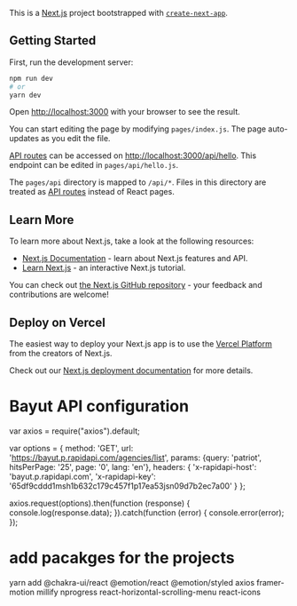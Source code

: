 This is a [Next.js](https://nextjs.org/) project bootstrapped with [`create-next-app`](https://github.com/vercel/next.js/tree/canary/packages/create-next-app).

## Getting Started

First, run the development server:

```bash
npm run dev
# or
yarn dev
```

Open [http://localhost:3000](http://localhost:3000) with your browser to see the result.

You can start editing the page by modifying `pages/index.js`. The page auto-updates as you edit the file.

[API routes](https://nextjs.org/docs/api-routes/introduction) can be accessed on [http://localhost:3000/api/hello](http://localhost:3000/api/hello). This endpoint can be edited in `pages/api/hello.js`.

The `pages/api` directory is mapped to `/api/*`. Files in this directory are treated as [API routes](https://nextjs.org/docs/api-routes/introduction) instead of React pages.

## Learn More

To learn more about Next.js, take a look at the following resources:

- [Next.js Documentation](https://nextjs.org/docs) - learn about Next.js features and API.
- [Learn Next.js](https://nextjs.org/learn) - an interactive Next.js tutorial.

You can check out [the Next.js GitHub repository](https://github.com/vercel/next.js/) - your feedback and contributions are welcome!

## Deploy on Vercel

The easiest way to deploy your Next.js app is to use the [Vercel Platform](https://vercel.com/new?utm_medium=default-template&filter=next.js&utm_source=create-next-app&utm_campaign=create-next-app-readme) from the creators of Next.js.

Check out our [Next.js deployment documentation](https://nextjs.org/docs/deployment) for more details.

# Bayut API configuration

var axios = require("axios").default;

var options = {
method: 'GET',
url: 'https://bayut.p.rapidapi.com/agencies/list',
params: {query: 'patriot', hitsPerPage: '25', page: '0', lang: 'en'},
headers: {
'x-rapidapi-host': 'bayut.p.rapidapi.com',
'x-rapidapi-key': '65df9cddd1msh1b632c179c457f1p17ea53jsn09d7b2ec7a00'
}
};

axios.request(options).then(function (response) {
console.log(response.data);
}).catch(function (error) {
console.error(error);
});

# add pacakges for the projects

yarn add @chakra-ui/react @emotion/react @emotion/styled axios framer-motion millify nprogress react-horizontal-scrolling-menu react-icons
